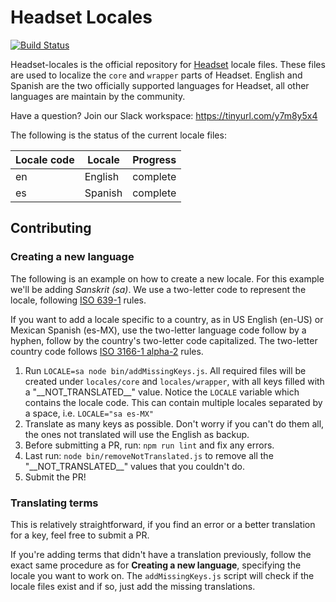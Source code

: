 # Headset Locales

[![Build
Status](https://travis-ci.org/headsetapp/headset-locales.svg?branch=master)](https://travis-ci.org/headsetapp/headset-locales)

Headset-locales is the official repository for [Headset](http://headsetapp.co) locale files. These files are used to
localize the `core` and `wrapper` parts of Headset.
English and Spanish are the two officially supported languages for Headset, all other languages are maintain by the
community.

Have a question? Join our Slack workspace: https://tinyurl.com/y7m8y5x4

The following is the status of the current locale files:

| Locale code | Locale | Progress |
|-------------|--------|----------|
| en | English | complete |
| es | Spanish | complete |

## Contributing

### Creating a new language
The following is an example on how to create a new locale. For this example we'll be adding _Sanskrit (sa)_.
We use a two-letter code to represent the locale, following [ISO
639-1](https://en.wikipedia.org/wiki/List_of_ISO_639-1_codes) rules.

If you want to add a locale specific to a country, as in US English (en-US) or Mexican Spanish (es-MX), use the two-letter language code follow by a hyphen, follow by the country's two-letter code capitalized.
The two-letter country code follows [ISO 3166-1 alpha-2](https://en.wikipedia.org/wiki/ISO_3166-1_alpha-2) rules.

1. Run `LOCALE=sa node bin/addMissingKeys.js`.
   All required files will be created under `locales/core` and `locales/wrapper`, with all keys filled with a "\_\_NOT_TRANSLATED\_\_" value.
   Notice the `LOCALE` variable which contains the locale code.
   This can contain multiple locales separated by a space, i.e. `LOCALE="sa es-MX"`
2. Translate as many keys as possible. Don't worry if you can't do them all, the ones not translated will use the English as backup.
3. Before submitting a PR, run: `npm run lint` and fix any errors.
4. Last run: `node bin/removeNotTranslated.js` to remove all the "\_\_NOT_TRANSLATED\_\_" values that you couldn't do.
5. Submit the PR!

### Translating terms
This is relatively straightforward, if you find an error or a better translation for a key, feel free to submit a PR.

If you're adding terms that didn't have a translation previously, follow the exact same procedure as for __Creating a new language__, specifying the locale you want to work on.
The `addMissingKeys.js` script will check if the locale files exist and if so, just add the missing translations.

